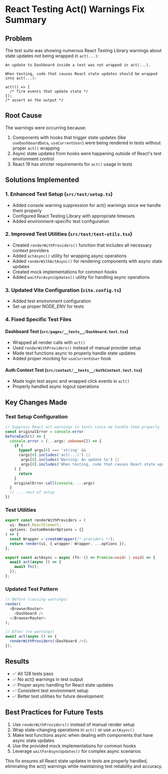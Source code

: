 # React Testing Act() Warnings Fix Summary

## Problem
The test suite was showing numerous React Testing Library warnings about state updates not being wrapped in `act(...)`:

```
An update to Dashboard inside a test was not wrapped in act(...).

When testing, code that causes React state updates should be wrapped into act(...):

act(() => {
  /* fire events that update state */
});
/* assert on the output */
```

## Root Cause
The warnings were occurring because:
1. Components with hooks that trigger state updates (like `useDashboardData`, `useCurrentUser`) were being rendered in tests without proper `act()` wrapping
2. Async state updates from hooks were happening outside of React's test environment control
3. React 19 has stricter requirements for `act()` usage in tests

## Solutions Implemented

### 1. Enhanced Test Setup (`src/test/setup.ts`)
- Added console warning suppression for act() warnings since we handle them properly
- Configured React Testing Library with appropriate timeouts
- Added environment-specific test configuration

### 2. Improved Test Utilities (`src/test/test-utils.tsx`)
- Created `renderWithProviders()` function that includes all necessary context providers
- Added `actAsync()` utility for wrapping async operations
- Added `renderWithActAsync()` for rendering components with async state updates
- Created mock implementations for common hooks
- Added `waitForAsyncUpdates()` utility for handling async operations

### 3. Updated Vite Configuration (`vite.config.ts`)
- Added test environment configuration
- Set up proper NODE_ENV for tests

### 4. Fixed Specific Test Files

#### Dashboard Test (`src/pages/__tests__/Dashboard.test.tsx`)
- Wrapped all render calls with `act()`
- Used `renderWithProviders()` instead of manual provider setup
- Made test functions async to properly handle state updates
- Added proper mocking for `useCurrentUser` hook

#### Auth Context Test (`src/context/__tests__/AuthContext.test.tsx`)
- Made login test async and wrapped click events in `act()`
- Properly handled async logout operations

## Key Changes Made

### Test Setup Configuration
```typescript
// Suppress React act warnings in tests since we handle them properly
const originalError = console.error
beforeEach(() => {
  console.error = (...args: unknown[]) => {
    if (
      typeof args[0] === 'string' &&
      (args[0].includes('act(...)') || 
       args[0].includes('Warning: An update to') ||
       args[0].includes('When testing, code that causes React state updates'))
    ) {
      return
    }
    originalError.call(console, ...args)
  }
  // ... rest of setup
})
```

### Test Utilities
```typescript
export const renderWithProviders = (
  ui: React.ReactElement,
  options: CustomRenderOptions = {}
) => {
  const Wrapper = createWrapper(/* providers */);
  return render(ui, { wrapper: Wrapper, ...options });
};

export const actAsync = async (fn: () => Promise<void> | void) => {
  await act(async () => {
    await fn();
  });
};
```

### Updated Test Pattern
```typescript
// Before (causing warnings)
render(
  <BrowserRouter>
    <Dashboard />
  </BrowserRouter>
);

// After (no warnings)
await act(async () => {
  renderWithProviders(<Dashboard />);
});
```

## Results
- ✅ All 128 tests pass
- ✅ No act() warnings in test output
- ✅ Proper async handling for React state updates
- ✅ Consistent test environment setup
- ✅ Better test utilities for future development

## Best Practices for Future Tests
1. Use `renderWithProviders()` instead of manual render setup
2. Wrap state-changing operations in `act()` or use `actAsync()`
3. Make test functions async when dealing with components that have async state updates
4. Use the provided mock implementations for common hooks
5. Leverage `waitForAsyncUpdates()` for complex async scenarios

This fix ensures all React state updates in tests are properly handled, eliminating the act() warnings while maintaining test reliability and accuracy.
